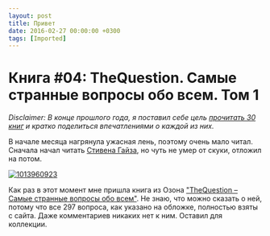 ```yaml
---
layout: post
title: Привет
date: 2016-02-27 00:00:00 +0300
tags: [Imported]
---
```

# Книга #04: TheQuestion. Самые странные вопросы обо всем. Том 1

_Disclaimer: В конце прошлого года, я поставил себе цель [прочитать 30 книг](https://blog.alexeyev.me/2015/12/30-books-2016/ "2016: 30 книг") и кратко поделиться впечатлениями о каждой из них._

В начале месяца нагрянула ужасная лень, поэтому очень мало читал. Сначала начал читать [Стивена Гайза](https://bookmate.com/books/vtjLf4U0), но чуть не умер от скуки, отложил на потом.

[![1013960923](https://vlaim.s3.amazonaws.com/uploads/2016/02/1013960923-231x300.jpg)](https://vlaim.s3.amazonaws.com/uploads/2016/02/1013960923.jpg)

Как раз в этот момент мне пришла книга из Озона ["TheQuestion – Самые странные вопросы обо всем"](https://bookmate.com/books/NHgM0czq). Не знаю, что можно сказать о ней, потому что все 297 вопроса, как указано на обложке, полностью взяты с сайта. Даже комментариев никаких нет к ним. Оставил для коллекции.